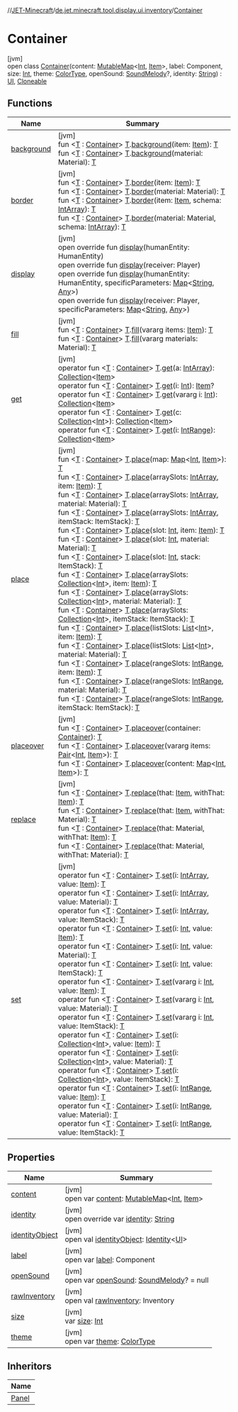 //[JET-Minecraft](../../../index.md)/[de.jet.minecraft.tool.display.ui.inventory](../index.md)/[Container](index.md)

# Container

[jvm]\
open class [Container](index.md)(content: [MutableMap](https://kotlinlang.org/api/latest/jvm/stdlib/kotlin.collections/-mutable-map/index.html)&lt;[Int](https://kotlinlang.org/api/latest/jvm/stdlib/kotlin/-int/index.html), [Item](../../de.jet.minecraft.tool.display.item/-item/index.md)&gt;, label: Component, size: [Int](https://kotlinlang.org/api/latest/jvm/stdlib/kotlin/-int/index.html), theme: [ColorType](../../de.jet.minecraft.tool.display.color/-color-type/index.md), openSound: [SoundMelody](../../de.jet.minecraft.tool.effect.sound/-sound-melody/index.md)?, identity: [String](https://kotlinlang.org/api/latest/jvm/stdlib/kotlin/-string/index.html)) : [UI](../../de.jet.minecraft.tool.display.ui/-u-i/index.md), [Cloneable](https://kotlinlang.org/api/latest/jvm/stdlib/kotlin/-cloneable/index.html)

## Functions

| Name | Summary |
|---|---|
| [background](background.md) | [jvm]<br>fun &lt;[T](background.md) : [Container](index.md)&gt; [T](background.md).[background](background.md)(item: [Item](../../de.jet.minecraft.tool.display.item/-item/index.md)): [T](background.md)<br>fun &lt;[T](background.md) : [Container](index.md)&gt; [T](background.md).[background](background.md)(material: Material): [T](background.md) |
| [border](border.md) | [jvm]<br>fun &lt;[T](border.md) : [Container](index.md)&gt; [T](border.md).[border](border.md)(item: [Item](../../de.jet.minecraft.tool.display.item/-item/index.md)): [T](border.md)<br>fun &lt;[T](border.md) : [Container](index.md)&gt; [T](border.md).[border](border.md)(material: Material): [T](border.md)<br>fun &lt;[T](border.md) : [Container](index.md)&gt; [T](border.md).[border](border.md)(item: [Item](../../de.jet.minecraft.tool.display.item/-item/index.md), schema: [IntArray](https://kotlinlang.org/api/latest/jvm/stdlib/kotlin/-int-array/index.html)): [T](border.md)<br>fun &lt;[T](border.md) : [Container](index.md)&gt; [T](border.md).[border](border.md)(material: Material, schema: [IntArray](https://kotlinlang.org/api/latest/jvm/stdlib/kotlin/-int-array/index.html)): [T](border.md) |
| [display](display.md) | [jvm]<br>open override fun [display](display.md)(humanEntity: HumanEntity)<br>open override fun [display](display.md)(receiver: Player)<br>open override fun [display](display.md)(humanEntity: HumanEntity, specificParameters: [Map](https://kotlinlang.org/api/latest/jvm/stdlib/kotlin.collections/-map/index.html)&lt;[String](https://kotlinlang.org/api/latest/jvm/stdlib/kotlin/-string/index.html), [Any](https://kotlinlang.org/api/latest/jvm/stdlib/kotlin/-any/index.html)&gt;)<br>open override fun [display](display.md)(receiver: Player, specificParameters: [Map](https://kotlinlang.org/api/latest/jvm/stdlib/kotlin.collections/-map/index.html)&lt;[String](https://kotlinlang.org/api/latest/jvm/stdlib/kotlin/-string/index.html), [Any](https://kotlinlang.org/api/latest/jvm/stdlib/kotlin/-any/index.html)&gt;) |
| [fill](fill.md) | [jvm]<br>fun &lt;[T](fill.md) : [Container](index.md)&gt; [T](fill.md).[fill](fill.md)(vararg items: [Item](../../de.jet.minecraft.tool.display.item/-item/index.md)): [T](fill.md)<br>fun &lt;[T](fill.md) : [Container](index.md)&gt; [T](fill.md).[fill](fill.md)(vararg materials: Material): [T](fill.md) |
| [get](get.md) | [jvm]<br>operator fun &lt;[T](get.md) : [Container](index.md)&gt; [T](get.md).[get](get.md)(a: [IntArray](https://kotlinlang.org/api/latest/jvm/stdlib/kotlin/-int-array/index.html)): [Collection](https://kotlinlang.org/api/latest/jvm/stdlib/kotlin.collections/-collection/index.html)&lt;[Item](../../de.jet.minecraft.tool.display.item/-item/index.md)&gt;<br>operator fun &lt;[T](get.md) : [Container](index.md)&gt; [T](get.md).[get](get.md)(i: [Int](https://kotlinlang.org/api/latest/jvm/stdlib/kotlin/-int/index.html)): [Item](../../de.jet.minecraft.tool.display.item/-item/index.md)?<br>operator fun &lt;[T](get.md) : [Container](index.md)&gt; [T](get.md).[get](get.md)(vararg i: [Int](https://kotlinlang.org/api/latest/jvm/stdlib/kotlin/-int/index.html)): [Collection](https://kotlinlang.org/api/latest/jvm/stdlib/kotlin.collections/-collection/index.html)&lt;[Item](../../de.jet.minecraft.tool.display.item/-item/index.md)&gt;<br>operator fun &lt;[T](get.md) : [Container](index.md)&gt; [T](get.md).[get](get.md)(c: [Collection](https://kotlinlang.org/api/latest/jvm/stdlib/kotlin.collections/-collection/index.html)&lt;[Int](https://kotlinlang.org/api/latest/jvm/stdlib/kotlin/-int/index.html)&gt;): [Collection](https://kotlinlang.org/api/latest/jvm/stdlib/kotlin.collections/-collection/index.html)&lt;[Item](../../de.jet.minecraft.tool.display.item/-item/index.md)&gt;<br>operator fun &lt;[T](get.md) : [Container](index.md)&gt; [T](get.md).[get](get.md)(i: [IntRange](https://kotlinlang.org/api/latest/jvm/stdlib/kotlin.ranges/-int-range/index.html)): [Collection](https://kotlinlang.org/api/latest/jvm/stdlib/kotlin.collections/-collection/index.html)&lt;[Item](../../de.jet.minecraft.tool.display.item/-item/index.md)&gt; |
| [place](place.md) | [jvm]<br>fun &lt;[T](place.md) : [Container](index.md)&gt; [T](place.md).[place](place.md)(map: [Map](https://kotlinlang.org/api/latest/jvm/stdlib/kotlin.collections/-map/index.html)&lt;[Int](https://kotlinlang.org/api/latest/jvm/stdlib/kotlin/-int/index.html), [Item](../../de.jet.minecraft.tool.display.item/-item/index.md)&gt;): [T](place.md)<br>fun &lt;[T](place.md) : [Container](index.md)&gt; [T](place.md).[place](place.md)(arraySlots: [IntArray](https://kotlinlang.org/api/latest/jvm/stdlib/kotlin/-int-array/index.html), item: [Item](../../de.jet.minecraft.tool.display.item/-item/index.md)): [T](place.md)<br>fun &lt;[T](place.md) : [Container](index.md)&gt; [T](place.md).[place](place.md)(arraySlots: [IntArray](https://kotlinlang.org/api/latest/jvm/stdlib/kotlin/-int-array/index.html), material: Material): [T](place.md)<br>fun &lt;[T](place.md) : [Container](index.md)&gt; [T](place.md).[place](place.md)(arraySlots: [IntArray](https://kotlinlang.org/api/latest/jvm/stdlib/kotlin/-int-array/index.html), itemStack: ItemStack): [T](place.md)<br>fun &lt;[T](place.md) : [Container](index.md)&gt; [T](place.md).[place](place.md)(slot: [Int](https://kotlinlang.org/api/latest/jvm/stdlib/kotlin/-int/index.html), item: [Item](../../de.jet.minecraft.tool.display.item/-item/index.md)): [T](place.md)<br>fun &lt;[T](place.md) : [Container](index.md)&gt; [T](place.md).[place](place.md)(slot: [Int](https://kotlinlang.org/api/latest/jvm/stdlib/kotlin/-int/index.html), material: Material): [T](place.md)<br>fun &lt;[T](place.md) : [Container](index.md)&gt; [T](place.md).[place](place.md)(slot: [Int](https://kotlinlang.org/api/latest/jvm/stdlib/kotlin/-int/index.html), stack: ItemStack): [T](place.md)<br>fun &lt;[T](place.md) : [Container](index.md)&gt; [T](place.md).[place](place.md)(arraySlots: [Collection](https://kotlinlang.org/api/latest/jvm/stdlib/kotlin.collections/-collection/index.html)&lt;[Int](https://kotlinlang.org/api/latest/jvm/stdlib/kotlin/-int/index.html)&gt;, item: [Item](../../de.jet.minecraft.tool.display.item/-item/index.md)): [T](place.md)<br>fun &lt;[T](place.md) : [Container](index.md)&gt; [T](place.md).[place](place.md)(arraySlots: [Collection](https://kotlinlang.org/api/latest/jvm/stdlib/kotlin.collections/-collection/index.html)&lt;[Int](https://kotlinlang.org/api/latest/jvm/stdlib/kotlin/-int/index.html)&gt;, material: Material): [T](place.md)<br>fun &lt;[T](place.md) : [Container](index.md)&gt; [T](place.md).[place](place.md)(arraySlots: [Collection](https://kotlinlang.org/api/latest/jvm/stdlib/kotlin.collections/-collection/index.html)&lt;[Int](https://kotlinlang.org/api/latest/jvm/stdlib/kotlin/-int/index.html)&gt;, itemStack: ItemStack): [T](place.md)<br>fun &lt;[T](place.md) : [Container](index.md)&gt; [T](place.md).[place](place.md)(listSlots: [List](https://kotlinlang.org/api/latest/jvm/stdlib/kotlin.collections/-list/index.html)&lt;[Int](https://kotlinlang.org/api/latest/jvm/stdlib/kotlin/-int/index.html)&gt;, item: [Item](../../de.jet.minecraft.tool.display.item/-item/index.md)): [T](place.md)<br>fun &lt;[T](place.md) : [Container](index.md)&gt; [T](place.md).[place](place.md)(listSlots: [List](https://kotlinlang.org/api/latest/jvm/stdlib/kotlin.collections/-list/index.html)&lt;[Int](https://kotlinlang.org/api/latest/jvm/stdlib/kotlin/-int/index.html)&gt;, material: Material): [T](place.md)<br>fun &lt;[T](place.md) : [Container](index.md)&gt; [T](place.md).[place](place.md)(rangeSlots: [IntRange](https://kotlinlang.org/api/latest/jvm/stdlib/kotlin.ranges/-int-range/index.html), item: [Item](../../de.jet.minecraft.tool.display.item/-item/index.md)): [T](place.md)<br>fun &lt;[T](place.md) : [Container](index.md)&gt; [T](place.md).[place](place.md)(rangeSlots: [IntRange](https://kotlinlang.org/api/latest/jvm/stdlib/kotlin.ranges/-int-range/index.html), material: Material): [T](place.md)<br>fun &lt;[T](place.md) : [Container](index.md)&gt; [T](place.md).[place](place.md)(rangeSlots: [IntRange](https://kotlinlang.org/api/latest/jvm/stdlib/kotlin.ranges/-int-range/index.html), itemStack: ItemStack): [T](place.md) |
| [placeover](placeover.md) | [jvm]<br>fun &lt;[T](placeover.md) : [Container](index.md)&gt; [T](placeover.md).[placeover](placeover.md)(container: [Container](index.md)): [T](placeover.md)<br>fun &lt;[T](placeover.md) : [Container](index.md)&gt; [T](placeover.md).[placeover](placeover.md)(vararg items: [Pair](https://kotlinlang.org/api/latest/jvm/stdlib/kotlin/-pair/index.html)&lt;[Int](https://kotlinlang.org/api/latest/jvm/stdlib/kotlin/-int/index.html), [Item](../../de.jet.minecraft.tool.display.item/-item/index.md)&gt;): [T](placeover.md)<br>fun &lt;[T](placeover.md) : [Container](index.md)&gt; [T](placeover.md).[placeover](placeover.md)(content: [Map](https://kotlinlang.org/api/latest/jvm/stdlib/kotlin.collections/-map/index.html)&lt;[Int](https://kotlinlang.org/api/latest/jvm/stdlib/kotlin/-int/index.html), [Item](../../de.jet.minecraft.tool.display.item/-item/index.md)&gt;): [T](placeover.md) |
| [replace](replace.md) | [jvm]<br>fun &lt;[T](replace.md) : [Container](index.md)&gt; [T](replace.md).[replace](replace.md)(that: [Item](../../de.jet.minecraft.tool.display.item/-item/index.md), withThat: [Item](../../de.jet.minecraft.tool.display.item/-item/index.md)): [T](replace.md)<br>fun &lt;[T](replace.md) : [Container](index.md)&gt; [T](replace.md).[replace](replace.md)(that: [Item](../../de.jet.minecraft.tool.display.item/-item/index.md), withThat: Material): [T](replace.md)<br>fun &lt;[T](replace.md) : [Container](index.md)&gt; [T](replace.md).[replace](replace.md)(that: Material, withThat: [Item](../../de.jet.minecraft.tool.display.item/-item/index.md)): [T](replace.md)<br>fun &lt;[T](replace.md) : [Container](index.md)&gt; [T](replace.md).[replace](replace.md)(that: Material, withThat: Material): [T](replace.md) |
| [set](set.md) | [jvm]<br>operator fun &lt;[T](set.md) : [Container](index.md)&gt; [T](set.md).[set](set.md)(i: [IntArray](https://kotlinlang.org/api/latest/jvm/stdlib/kotlin/-int-array/index.html), value: [Item](../../de.jet.minecraft.tool.display.item/-item/index.md)): [T](set.md)<br>operator fun &lt;[T](set.md) : [Container](index.md)&gt; [T](set.md).[set](set.md)(i: [IntArray](https://kotlinlang.org/api/latest/jvm/stdlib/kotlin/-int-array/index.html), value: Material): [T](set.md)<br>operator fun &lt;[T](set.md) : [Container](index.md)&gt; [T](set.md).[set](set.md)(i: [IntArray](https://kotlinlang.org/api/latest/jvm/stdlib/kotlin/-int-array/index.html), value: ItemStack): [T](set.md)<br>operator fun &lt;[T](set.md) : [Container](index.md)&gt; [T](set.md).[set](set.md)(i: [Int](https://kotlinlang.org/api/latest/jvm/stdlib/kotlin/-int/index.html), value: [Item](../../de.jet.minecraft.tool.display.item/-item/index.md)): [T](set.md)<br>operator fun &lt;[T](set.md) : [Container](index.md)&gt; [T](set.md).[set](set.md)(i: [Int](https://kotlinlang.org/api/latest/jvm/stdlib/kotlin/-int/index.html), value: Material): [T](set.md)<br>operator fun &lt;[T](set.md) : [Container](index.md)&gt; [T](set.md).[set](set.md)(i: [Int](https://kotlinlang.org/api/latest/jvm/stdlib/kotlin/-int/index.html), value: ItemStack): [T](set.md)<br>operator fun &lt;[T](set.md) : [Container](index.md)&gt; [T](set.md).[set](set.md)(vararg i: [Int](https://kotlinlang.org/api/latest/jvm/stdlib/kotlin/-int/index.html), value: [Item](../../de.jet.minecraft.tool.display.item/-item/index.md)): [T](set.md)<br>operator fun &lt;[T](set.md) : [Container](index.md)&gt; [T](set.md).[set](set.md)(vararg i: [Int](https://kotlinlang.org/api/latest/jvm/stdlib/kotlin/-int/index.html), value: Material): [T](set.md)<br>operator fun &lt;[T](set.md) : [Container](index.md)&gt; [T](set.md).[set](set.md)(vararg i: [Int](https://kotlinlang.org/api/latest/jvm/stdlib/kotlin/-int/index.html), value: ItemStack): [T](set.md)<br>operator fun &lt;[T](set.md) : [Container](index.md)&gt; [T](set.md).[set](set.md)(i: [Collection](https://kotlinlang.org/api/latest/jvm/stdlib/kotlin.collections/-collection/index.html)&lt;[Int](https://kotlinlang.org/api/latest/jvm/stdlib/kotlin/-int/index.html)&gt;, value: [Item](../../de.jet.minecraft.tool.display.item/-item/index.md)): [T](set.md)<br>operator fun &lt;[T](set.md) : [Container](index.md)&gt; [T](set.md).[set](set.md)(i: [Collection](https://kotlinlang.org/api/latest/jvm/stdlib/kotlin.collections/-collection/index.html)&lt;[Int](https://kotlinlang.org/api/latest/jvm/stdlib/kotlin/-int/index.html)&gt;, value: Material): [T](set.md)<br>operator fun &lt;[T](set.md) : [Container](index.md)&gt; [T](set.md).[set](set.md)(i: [Collection](https://kotlinlang.org/api/latest/jvm/stdlib/kotlin.collections/-collection/index.html)&lt;[Int](https://kotlinlang.org/api/latest/jvm/stdlib/kotlin/-int/index.html)&gt;, value: ItemStack): [T](set.md)<br>operator fun &lt;[T](set.md) : [Container](index.md)&gt; [T](set.md).[set](set.md)(i: [IntRange](https://kotlinlang.org/api/latest/jvm/stdlib/kotlin.ranges/-int-range/index.html), value: [Item](../../de.jet.minecraft.tool.display.item/-item/index.md)): [T](set.md)<br>operator fun &lt;[T](set.md) : [Container](index.md)&gt; [T](set.md).[set](set.md)(i: [IntRange](https://kotlinlang.org/api/latest/jvm/stdlib/kotlin.ranges/-int-range/index.html), value: Material): [T](set.md)<br>operator fun &lt;[T](set.md) : [Container](index.md)&gt; [T](set.md).[set](set.md)(i: [IntRange](https://kotlinlang.org/api/latest/jvm/stdlib/kotlin.ranges/-int-range/index.html), value: ItemStack): [T](set.md) |

## Properties

| Name | Summary |
|---|---|
| [content](content.md) | [jvm]<br>open var [content](content.md): [MutableMap](https://kotlinlang.org/api/latest/jvm/stdlib/kotlin.collections/-mutable-map/index.html)&lt;[Int](https://kotlinlang.org/api/latest/jvm/stdlib/kotlin/-int/index.html), [Item](../../de.jet.minecraft.tool.display.item/-item/index.md)&gt; |
| [identity](identity.md) | [jvm]<br>open override var [identity](identity.md): [String](https://kotlinlang.org/api/latest/jvm/stdlib/kotlin/-string/index.html) |
| [identityObject](../../de.jet.minecraft.tool.timing.cooldown/-cooldown/index.md#-527806782%2FProperties%2F-726029290) | [jvm]<br>open val [identityObject](../../de.jet.minecraft.tool.timing.cooldown/-cooldown/index.md#-527806782%2FProperties%2F-726029290): [Identity](../../../../JET-Native/-j-e-t--native/de.jet.library.tool.smart.identification/-identity/index.md)&lt;[UI](../../de.jet.minecraft.tool.display.ui/-u-i/index.md)&gt; |
| [label](label.md) | [jvm]<br>open var [label](label.md): Component |
| [openSound](open-sound.md) | [jvm]<br>open var [openSound](open-sound.md): [SoundMelody](../../de.jet.minecraft.tool.effect.sound/-sound-melody/index.md)? = null |
| [rawInventory](raw-inventory.md) | [jvm]<br>open val [rawInventory](raw-inventory.md): Inventory |
| [size](size.md) | [jvm]<br>var [size](size.md): [Int](https://kotlinlang.org/api/latest/jvm/stdlib/kotlin/-int/index.html) |
| [theme](theme.md) | [jvm]<br>open var [theme](theme.md): [ColorType](../../de.jet.minecraft.tool.display.color/-color-type/index.md) |

## Inheritors

| Name |
|---|
| [Panel](../../de.jet.minecraft.tool.display.ui.panel/-panel/index.md) |
